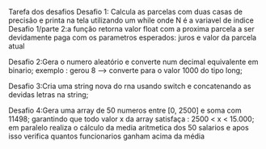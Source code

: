 
Tarefa dos desafios 
Desafio 1: Calcula as parcelas com duas casas de precisão e printa na tela utilizando um while onde N é a variavel de indice Desafio 1/parte 2:a função retorna valor float com a proxima parcela a ser devidamente paga com os parametros esperados: juros e valor da parcela atual

Desafio 2:Gera o numero aleatório e converte num decimal equivalente em binario; exemplo : gerou 8 --> converte para o valor 1000 do tipo long;

Desafio 3:Cria uma string nova do rna usando switch e concatenando as devidas letras na string;

Desafio 4:Gera uma array de 50 numeros entre [0, 2500] e soma com 11498; garantindo que todo valor x da array satisfaça : 2500 < x < 15.000; em paralelo realiza o cálculo da media aritmetica dos 50 salarios e apos isso verifica quantos funcionarios ganham acima da média
